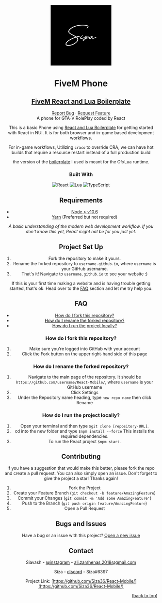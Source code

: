 <div align="center">
  <a id="readme-top"></a>
    <img href="https://github.com/Siza36" width="200" src="./web/src/Images/Pro siyah.jpg" alt="Material-UI logo" />
</div>
<h1 align="center">FiveM Phone</h1>
<h2 align="center"><a href="https://github.com/project-error/fivem-react-boilerplate-lua">FiveM React and Lua Boilerplate</a></h2>


<div align="center">
  <a href="https://github.com/Siza36/React-Mobile/issues">Report Bug</a>
    ·
  <a href="#contributing">Request Feature</a>
</div>


<div align="center">
  A phone for GTA-V RolePlay coded by React
</div>

<div align="center">


This is a basic Phone using <a href="https://github.com/project-error/fivem-react-boilerplate-lua">React and Lua Boilerplate</a> for getting started
with React in NUI. It is for both browser
and in-game based development workflows.

For in-game workflows, Utilizing `craco` to override CRA, we can have hot
builds that require a resource restart instead of a full
production build

the version of the <a href="https://github.com/project-error/fivem-react-boilerplate-lua">boilerplate</a> I used is meant for the CfxLua runtime.


### Built With

![React](https://img.shields.io/badge/react-%2320232a.svg?style=for-the-badge&logo=react&logoColor=%2361DAFB)
![Lua](https://img.shields.io/badge/lua-%232C2D72.svg?style=for-the-badge&logo=lua&logoColor=white)
![TypeScript](https://img.shields.io/badge/typescript-%23007ACC.svg?style=for-the-badge&logo=typescript&logoColor=white)


## Requirements
* [Node > v10.6](https://nodejs.org/en/)
* [Yarn](https://yarnpkg.com/getting-started/install) (Preferred but not required)

*A basic understanding of the modern web development workflow. If you don't 
know this yet, React might not be for you just yet.*

<!-- Project Set Up -->
## Project Set Up
1. Fork the repository to make it yours.
2. Rename the forked repository to `username.github.io`, where `username` is your GitHub username.
3. That's it! Navigate to `username.github.io` to see your website :) 

If this is your first time making a website and is having trouble getting started, that's ok. Head over to the [FAQ](#faq) section and let me try help you.



<!-- CONTRIBUTING -->

## FAQ
* [How do I fork this repository?](#how-do-i-fork-this-repository)
* [How do I rename the forked repository?](#how-do-i-rename-the-forked-repository)
* [How do I run the project locally?](#how-do-i-run-the-project-locally)

### How do I fork this repository?
1. Make sure you're logged into GitHub with your account
2. Click the Fork button on the upper right-hand side of this page

### How do I rename the forked repository?
1. Navigate to the main page of the repository. It should be `https://github.com/username/React-Mobile/`, where `username` is your GitHub username
2. Click Settings
3. Under the Repository name heading, type `new repo name` then click Rename

### How do I run the project locally?
1. Open your terminal and then type `$git clone [repository-URL]`.
2. cd into the new folder and type `$npm install --force` This installs the required dependencies.
3. To run the React project `$npm start`.

## Contributing

If you have a suggestion that would make this better, please fork the repo and create a pull request. You can also simply open an issue.
Don't forget to give the project a star! Thanks again!

1. Fork the Project
2. Create your Feature Branch (`git checkout -b feature/AmazingFeature`)
3. Commit your Changes (`git commit -m 'Add some AmazingFeature'`)
4. Push to the Branch (`git push origin feature/AmazingFeature`)
5. Open a Pull Request


## Bugs and Issues
Have a bug or an issue with this project? [Open a new issue][issues-url]

[issues-url]: https://github.com/Siza36/React-Mobile/issues

<!-- CONTACT -->
## Contact

Siavash - [@instagram](https://instagram.com/thiisiza) - ali.zarshenas.2018@gmail.com

Siza - [discord](https://discordapp.com/users/Siza#6397) - Siza#6397

Project Link: [https://github.com/Siza36/React-Mobile/](https://github.com/Siza36/React-Mobile/)
<p align="right">(<a href="#readme-top">back to top</a>)</p>